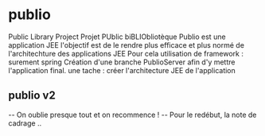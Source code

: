 # publio
Public Library Project
Projet PUblic biBLIObliotèque 
Publio est une application JEE
l'objectif est de le rendre plus efficace et plus normé de l'architechture des applications JEE
Pour cela utilisation de framework : surement spring 
Création d'une branche PublioServer afin d'y mettre l'application final.
une tache : créer l'architecture JEE de l'application


## publio v2
 -- On oublie presque tout et on recommence !
 -- Pour le redébut, la note de cadrage ..
